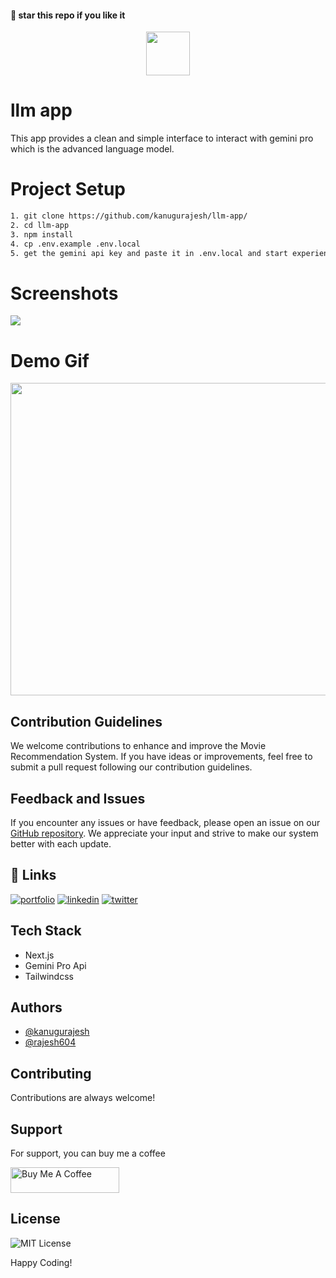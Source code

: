 #### 🌟 star this repo if you like it

<div align="center">
  <img src="https://github.com/kanugurajesh/llm-app/assets/120458029/74c20db8-add9-42a7-80df-05ba6795b19b" alt="" width=70 height=70>
</div>

# llm app
This app provides a clean and simple interface to interact with gemini pro which is the advanced language model.

# Project Setup

```bash
1. git clone https://github.com/kanugurajesh/llm-app/
2. cd llm-app
3. npm install
4. cp .env.example .env.local
5. get the gemini api key and paste it in .env.local and start experiencing the app
```
# Screenshots
<img src="https://github.com/kanugurajesh/llm-app/assets/120458029/0ecad117-14b2-49ec-961b-d4952c61559a">

# Demo Gif
<img src="https://github.com/kanugurajesh/llm-app/assets/120458029/6c273bf9-9fd5-4405-89ff-9ff071418c0d" width=1050 height=500 >

## Contribution Guidelines

We welcome contributions to enhance and improve the Movie Recommendation System. If you have ideas or improvements, feel free to submit a pull request following our contribution guidelines.

## Feedback and Issues

If you encounter any issues or have feedback, please open an issue on our [GitHub repository](https://github.com/kanugurajesh/Movie-Recommendation-System/issues). We appreciate your input and strive to make our system better with each update.

## 🔗 Links
[![portfolio](https://img.shields.io/badge/my_portfolio-000?style=for-the-badge&logo=ko-fi&logoColor=white)](https://rajeshportfolio.me/)
[![linkedin](https://img.shields.io/badge/linkedin-0A66C2?style=for-the-badge&logo=linkedin&logoColor=white)](https://www.linkedin.com/in/rajesh-kanugu-aba8a3254/)
[![twitter](https://img.shields.io/badge/twitter-1DA1F2?style=for-the-badge&logo=twitter&logoColor=white)](https://twitter.com/exploringengin1)

## Tech Stack

- Next.js
- Gemini Pro Api
- Tailwindcss

## Authors

- [@kanugurajesh](https://www.github.com/kanugurajesh)
- [@rajesh604](https://www.github.com/rajesh604)

## Contributing

Contributions are always welcome!

## Support

For support, you can buy me a coffee

<a href="https://www.buymeacoffee.com/kanugurajen" target="_blank"><img src="https://cdn.buymeacoffee.com/buttons/default-orange.png" alt="Buy Me A Coffee" height="41" width="174"></a>

## License
![MIT License](https://img.shields.io/badge/License-MIT-green.svg)

Happy Coding!
